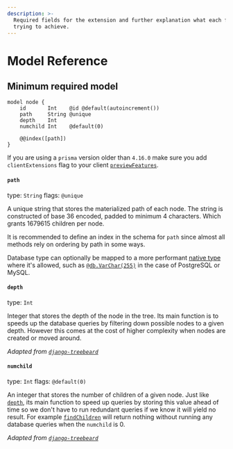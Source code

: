 ```yaml
---
description: >-
  Required fields for the extension and further explanation what each field is
  trying to achieve.
---
```


# Model Reference

## Minimum required model

```prisma
model node {
    id       Int    @id @default(autoincrement())
    path     String @unique
    depth    Int
    numchild Int    @default(0)

    @@index([path])
}
```

If you are using a `prisma` version older than `4.16.0` make sure you add `clientExtensions` flag to your client [`previewFeatures`](https://www.prisma.io/docs/concepts/components/preview-features/client-preview-features#enabling-a-prisma-client-preview-feature).

#### `path`

type: `String` flags: `@unique`

A unique string that stores the materialized path of each node. The string is constructed of base 36 encoded, padded to minimum 4 characters. Which grants 1679615 children per node.

It is recommended to define an index in the schema for `path` since almost all methods rely on ordering by path in some ways.

Database type can optionally be mapped to a more performant [native type](https://www.prisma.io/docs/concepts/components/prisma-schema/data-model#native-types-mapping) where it's allowed, such as [`@db.VarChar(255)`](https://www.prisma.io/docs/reference/api-reference/prisma-schema-reference#postgresql) in the case of PostgreSQL or MySQL.

#### `depth`

type: `Int`

Integer that stores the depth of the node in the tree. Its main function is to speeds up the database queries by filtering down possible nodes to a given depth. However this comes at the cost of higher complexity when nodes are created or moved around.

_Adapted from_ [_`django-treebeard`_](https://django-treebeard.readthedocs.io)

#### `numchild`

type: `Int` flags: `@default(0)`

An integer that stores the number of children of a given node. Just like [`depth`](model-reference.md#depth), its main function to speed up queries by storing this value ahead of time so we don't have to run redundant queries if we know it will yield no result. For example [`findChildren`](client-api-reference.md#find-children) will return nothing without running any database queries when the `numchild` is 0.

_Adapted from_ [_`django-treebeard`_](https://django-treebeard.readthedocs.io)
